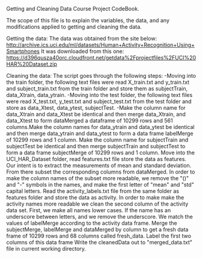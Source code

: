 Getting and Cleaning Data Course Project CodeBook.

The scope of this file is to explain the variables, the data, and any modifications applied to getting and cleaning the data.

Getting the data:
    The data was obtained from the site below:
    http://archive.ics.uci.edu/ml/datasets/Human+Activity+Recognition+Using+Smartphones
    It was downloaded from this one:
    https://d396qusza40orc.cloudfront.net/getdata%2Fprojectfiles%2FUCI%20HAR%20Dataset.zip
    
Cleaning the data:
    The script goes through the following steps:
        -Moving into the train folder, the following text files were read X_train.txt and y_train.txt and subject_train.txt from the train folder and store them as subjectTrain, data_Xtrain, data_ytrain.
        -Moving into the test folder, the following text files were read X_test.txt, y_test.txt and subject_test.txt from the test folder and store as data_Xtest, data_ytest, subjectTest. 
        -Make the column name for data_Xtrain and data_Xtest be identical and then merge data_Xtrain, and  data_Xtest to form dataMerged a dataframe of 10299 rows and 561 columns.Make the column names for data_ytrain and data_ytest be identical and then merge data_ytrain and data_ytest to form a data frame labelMerge of 10299 rows and 1 column. Make the column name for subjectTrain and subjectTest be identical and then merge subjectTrain and subjectTest to form a data frame subjectMerge of 10299 rows and 1 column.
        Move into the UCI_HAR_Dataset folder, read features.txt file store the data as features. Our intent is to extract the measurements of mean and standard deviation. From there subset the corresponding columns from dataMerged. 
        In order to make the column names of the subset more readable, we remove the "()" and "-" symbols in the names, and make the first letter of "mean" and "std" capital letters.
        Read the activity_labels.txt file from the same folder as features folder and store the data as activity.
        In order to make make the activity names more readable we clean the second column of the activity data set. First, we make all names lower cases. If the name has an underscore between letters, and we remove the underscore. We match the values of labelMerge according to the activity data frame.
        Merge the subjectMerge, labelMerge and dataMerged by column to get a fresh data frame of 10299 rows and 68 columns called fresh_data. Label the first two columns of this data frame
        Write the cleanedData out to "merged_data.txt" file in current working directory.
        